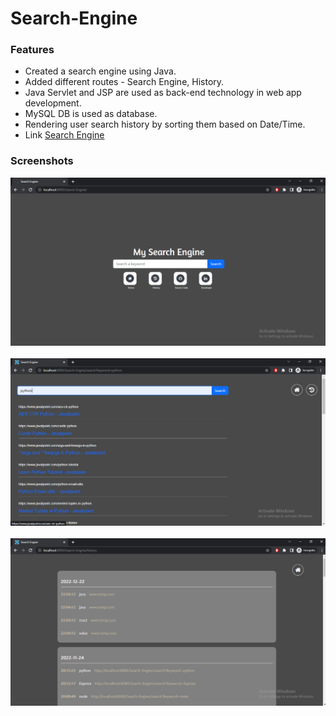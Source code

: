 # Search-Engine


<h3>Features</h3>
 <ul>
  <li>Created a search engine using Java.</li>
  <li>Added different routes - Search Engine, History.</li>
  <li>Java Servlet and JSP are used as back-end technology in web app development.</li>
  <li>MySQL DB is used as database.</li>
  <li>Rendering user search history by sorting them based on Date/Time.</li>
   <li>Link <a href="https://ksearch-engine.herokuapp.com/">Search Engine</a></li>
</ul>


<h3>Screenshots</h3>
 <p align="center">
  <img src="/src/screenshots/s1.png" width="700" title="HomePage" alt="Web-App">
  <br><br>
  <img src="/src/screenshots/s2.png" width="700" title="Search Results" alt="Search Results">
  <br><br>
  <img src="/src/screenshots/s3.png" width="700" title="History" alt="History">
 </p>

